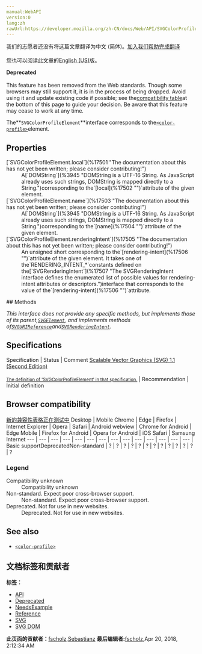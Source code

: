 ```yaml
---
manual:WebAPI
version:0
lang:zh
rawUrl:https://developer.mozilla.org/zh-CN/docs/Web/API/SVGColorProfileElement
---
```




<bdi>我们的志愿者还没有将这篇文章翻译为<bdi>中文 (简体)</bdi>。[加入我们帮助完成翻译](%17497 "")<br></br>您也可以阅读此文章的[English (US)](%17498 "")版。</bdi>






**Deprecated**<br></br>This feature has been removed from the Web standards. Though some browsers may still support it, it is in the process of being dropped. Avoid using it and update existing code if possible; see the[compatibility table](%17499 "")at the bottom of this page to guide your decision. Be aware that this feature may cease to work at any time.





The**`SVGColorProfileElement`**interface corresponds to the[`<color-profile>`](%17500 "The <color-profile> element allows describing the color profile used for the image.")element.


## Properties<a name="Properties"></a>
<dl><dt>[`SVGColorProfileElement.local`](%17501 "The documentation about this has not yet been written; please consider contributing!")</dt><dd>A[`DOMString`](%3945 "DOMString is a UTF-16 String. As JavaScript already uses such strings, DOMString is mapped directly to a String.")corresponding to the`[local](%17502 "")`attribute of the given element.</dd><dt>[`SVGColorProfileElement.name`](%17503 "The documentation about this has not yet been written; please consider contributing!")</dt><dd>A[`DOMString`](%3945 "DOMString is a UTF-16 String. As JavaScript already uses such strings, DOMString is mapped directly to a String.")corresponding to the`[name](%17504 "")`attribute of the given element.</dd><dt>[`SVGColorProfileElement.renderingIntent`](%17505 "The documentation about this has not yet been written; please consider contributing!")</dt><dd>An unsigned short corresponding to the`[rendering-intent](%17506 "")`attribute of the given element. It takes one of the`RENDERING_INTENT_*`constants defined on the[`SVGRenderingIntent`](%17507 "The SVGRenderingIntent interface defines the enumerated list of possible values for rendering-intent attributes or descriptors.")interface that corresponds to the value of the`[rendering-intent](%17506 "")`attribute.</dd></dl>
## Methods<a name="Methods"></a>


<em>This interface does not provide any specific methods, but implements those of its parent,[`SVGElement`](%17342 "All of the SVG DOM interfaces that correspond directly to elements in the SVG language derive from the SVGElement interface."), and implements methods of[`SVGURIReference`](%17508 "The SVGURIReference interface is used to reflect the href attribute and the deprecated xlink:href attribute.")and[`SVGRenderingIntent`](%17507 "The SVGRenderingIntent interface defines the enumerated list of possible values for rendering-intent attributes or descriptors.").</em>


## Specifications<a name="Specifications"></a>
Specification | Status | Comment 
[Scalable Vector Graphics (SVG) 1.1 (Second Edition)<br></br><small>The definition of &#39;SVGColorProfileElement&#39; in that specification.</small>](%17509 "") | Recommendation | Initial definition 


## Browser compatibility<a name="Browser_compatibility"></a>
[新的兼容性表格正在测试中<i></i>](%3360 "")
<abbr>Desktop<i></i></abbr> | <abbr>Mobile<i></i></abbr> 
<abbr>Chrome<i></i></abbr> | <abbr>Edge<i></i></abbr> | <abbr>Firefox<i></i></abbr> | <abbr>Internet Explorer<i></i></abbr> | <abbr>Opera<i></i></abbr> | <abbr>Safari<i></i></abbr> | <abbr>Android webview<i></i></abbr> | <abbr>Chrome for Android<i></i></abbr> | <abbr>Edge Mobile<i></i></abbr> | <abbr>Firefox for Android<i></i></abbr> | <abbr>Opera for Android<i></i></abbr> | <abbr>iOS Safari<i></i></abbr> | <abbr>Samsung Internet<i></i></abbr> 
 ---  |  ---  |  ---  |  ---  |  ---  |  ---  |  ---  |  ---  |  ---  |  ---  |  ---  |  ---  |  ---  |  ---  | 
Basic support<abbr>Deprecated<i></i></abbr><abbr>Non-standard<i></i></abbr> | <abbr>?</abbr> | <abbr>?</abbr> | <abbr>?</abbr> | <abbr>?</abbr> | <abbr>?</abbr> | <abbr>?</abbr> | <abbr>?</abbr> | <abbr>?</abbr> | <abbr>?</abbr> | <abbr>?</abbr> | <abbr>?</abbr> | <abbr>?</abbr> | <abbr>?</abbr> 


### Legend<a name="Legend"></a>
<dl><dt><abbr>Compatibility unknown</abbr></dt><dd>Compatibility unknown</dd><dt><abbr>Non-standard. Expect poor cross-browser support.<i></i></abbr></dt><dd>Non-standard. Expect poor cross-browser support.</dd><dt><abbr>Deprecated. Not for use in new websites.<i></i></abbr></dt><dd>Deprecated. Not for use in new websites.</dd></dl>

## See also<a name="See_also"></a>

* [`<color-profile>`](%17500 "The <color-profile> element allows describing the color profile used for the image.")



## 文档标签和贡献者
**标签：**
* [API](%50 "")
* [Deprecated](%3956 "")
* [NeedsExample](%13047 "")
* [Reference](%3381 "")
* [SVG](%457 "")
* [SVG DOM](%17335 "")

**此页面的贡献者：**[fscholz](%60 ""),[Sebastianz](%4468 "")
**最后编辑者:**[fscholz](%60 ""),<time>Apr 20, 2018, 2:12:34 AM</time>


